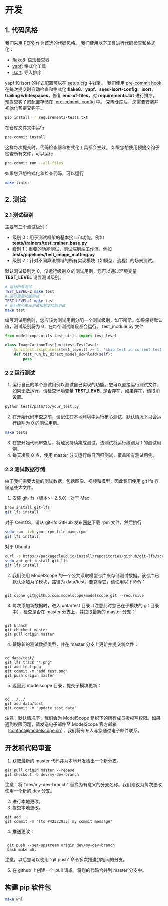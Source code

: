 # 开发
## 1. 代码风格
我们采用 [PEP8](https://www.python.org/dev/peps/pep-0008/) 作为首选的代码风格。
我们使用以下工具进行代码检查和格式化：

- [flake8](http://flake8.pycqa.org/en/latest/): 语法检查器
- [yapf](https://github.com/google/yapf): 格式化工具
- [isort](https://github.com/timothycrosley/isort): 导入排序

yapf 和 isort 的样式配置可以在 [setup.cfg](https://chat.openai.com/setup.cfg) 中找到。 我们使用 [pre-commit hook](https://pre-commit.com/) 在每次提交时自动检查和格式化 **flake8**、**yapf**、**seed-isort-config**、**isort**、**trailing whitespaces**，修复 **end-of-files**，对 **requirements.txt** 进行排序。 预提交钩子的配置存储在 [.pre-commit-config](https://chat.openai.com/.pre-commit-config.yaml) 中。 克隆仓库后，您需要安装并初始化预提交钩子。
```bash
pip install -r requirements/tests.txt
```
在仓库文件夹中运行
```bash
pre-commit install
```
这样每次提交时，代码检查器和格式化工具都会生效。
如果您想使用预提交钩子检查所有文件，可以运行
```bash
pre-commit run --all-files
```
如果您只想格式化和检查代码，可以运行
```bash
make linter
```
## 2. 测试
### 2.1 测试级别
主要有三个测试级别：

- 级别 0：用于测试框架的基本接口和功能，例如 **tests/trainers/test_trainer_base.py**
- 级别 1：重要的功能测试，测试端到端工作流，例如 **tests/pipelines/test_image_matting.py**
- 级别 2：针对不同算法领域的所有实现模块（如模型、流程）的场景测试。

默认测试级别为 0，仅运行级别 0 的测试用例，您可以通过环境变量 **TEST_LEVEL** 设置测试级别。
```bash
# 运行所有测试
TEST_LEVEL=2 make test
# 运行重要功能测试
TEST_LEVEL=1 make test
# 运行核心单元测试和基本功能测试
make test
```
编写测试用例时，您应该为测试用例分配一个测试级别，如下所示。如果保持默认值，测试级别将为 0，在每个测试阶段都会运行。
test_module.py 文件
```python
from modelscope.utils.test_utils import test_level

class ImageCartoonTest(unittest.TestCase):
    @unittest.skipUnless(test_level() >= 1, 'skip test in current test level')
    def test_run_by_direct_model_download(self):
        pass

```
### 2.2 运行测试

1. 运行自己的单个测试用例以测试自己实现的功能。您可以直接运行测试文件，如果无法运行，请检查环境变量 **TEST_LEVEL** 是否存在，如果存在，请取消设置。
```bash
python tests/path/to/your_test.py

```

2. 在开始代码审查之前，请记住在本地环境中运行核心测试，默认情况下只会运行级别为 0 的测试用例。
```bash
make tests
```

3. 在您开始代码审查后，将触发持续集成测试，该测试将运行级别为 1 的测试用例。
4. 每天凌晨 0 点，使用 master 分支运行每日回归测试，覆盖所有测试用例。
### 2.3 测试数据存储
由于我们需要大量的测试数据，包括图像、视频和模型，因此我们使用 git lfs 存储这些大文件。

1. 安装 git-lfs（版本>= 2.5.0） 对于 Mac
```bash
brew install git-lfs
git lfs install
```
对于 CentOS，请从 git-lfs GitHub 发布[网站](https://github.com/git-lfs/git-lfs/releases/tag/v3.2.0)下载 rpm 文件，然后执行
```bash
sudo rpm -ivh your_rpm_file_name.rpm
git lfs install
```
对于 Ubuntu
```bash
curl -s https://packagecloud.io/install/repositories/github/git-lfs/script.deb.sh | sudo bash
sudo apt-get install git-lfs
git lfs install

```

2. 我们使用 ModelScope 的一个公共读取模型仓库来存储测试数据。该仓库已默认添加为子模块，路径为 data/test。要克隆它，请使用以下命令：
```

git clone git@github.com:modelscope/modelscope.git --recursive
```

3. 每次添加新数据时，进入 data/test 目录（注意此时您已在子模块的 git 目录中），检查是否在 master 分支上，并拉取最新的 master 分支：
```

git branch
git checkout master
git pull origin master
```

4. 跟踪新的测试数据类型，并在 master 分支上更新并提交新文件：
```

cd data/test/
git lfs track "*.png"
git add test.png
git commit -m "add test.png"
git push origin master
```

5. 返回到 modelscope 目录，提交子模块更新：
```

cd ../../
git add data/test
git commit -m "update test data"
```
注意：默认情况下，我们会为 ModelScope 组织下的所有成员授权写权限。如果遇到权限问题，请发送电子邮件至 ModelScope 官方邮箱（[contact@modelscope.cn](https://chat.openai.com/contact@modelscope.cn)），我们将有专人与您通过电子邮件联系。
## 开发和代码审查

1. 获取最新的 master 代码并为本地开发检出一个新分支。
```
git pull origin master --rebase
git checkout -b dev/my-dev-branch
```
注意：将 "dev/my-dev-branch" 替换为有意义的分支名称。我们建议为每次更改使用一个新的 dev 分支。

2. 进行本地更改。
3. 提交本地更改。
```shell
git add .
git commit -m "[to #42322933] my commit message"
```

 4. 推送更改：
```

 git push --set-upstream origin dev/my-dev-branch
 bash make whl
```
注意，以后您可以使用 'git push' 命令多次推送到相同的分支。

 5. 在 github 上创建一个 pull 请求，将您的代码合并到 master 分支中。

## 构建 pip 软件包
```bash
make whl
```
